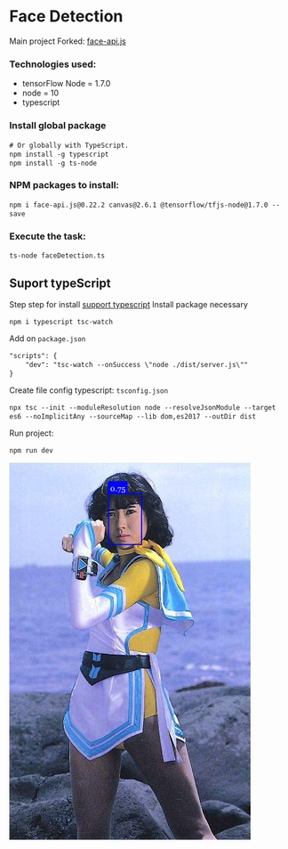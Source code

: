 # Face Detection

Main project Forked: [face-api.js](https://github.com/justadudewhohacks/face-api.js)

### Technologies used:

 * tensorFlow Node = 1.7.0
 * node = 10
 * typescript

### Install global package 

	# Or globally with TypeScript.
	npm install -g typescript
	npm install -g ts-node

### NPM packages to install:
	
	npm i face-api.js@0.22.2 canvas@2.6.1 @tensorflow/tfjs-node@1.7.0 --save

### Execute the task:

	ts-node faceDetection.ts



## Suport typeScript

Step step for install [support typescript](https://itnext.io/production-ready-node-js-rest-apis-setup-using-typescript-postgresql-and-redis-a9525871407)
Install package necessary

	npm i typescript tsc-watch

Add on `package.json`

	"scripts": {
		"dev": "tsc-watch --onSuccess \"node ./dist/server.js\""
	}

Create file config typescript: `tsconfig.json`

	npx tsc --init --moduleResolution node --resolveJsonModule --target es6 --noImplicitAny --sourceMap --lib dom,es2017 --outDir dist

Run project:

	npm run dev

![face detection flashman yellow](./README/faceDetection.jpg)
